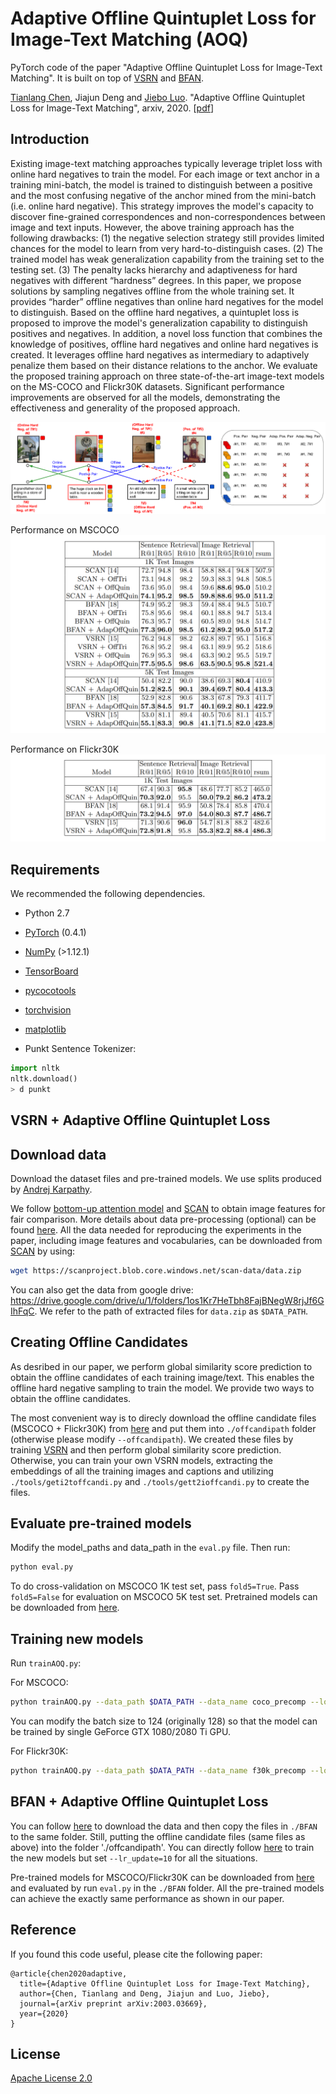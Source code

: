 # Adaptive Offline Quintuplet Loss for Image-Text Matching (AOQ)
PyTorch code of the paper "Adaptive Offline Quintuplet Loss for Image-Text Matching". It is built on top of [VSRN](https://github.com/KunpengLi1994/VSRN) and [BFAN](https://github.com/CrossmodalGroup/BFAN).

[Tianlang Chen](https://www.cs.rochester.edu/u/tchen45/), Jiajun Deng and [Jiebo Luo](https://www.cs.rochester.edu/u/jluo/). "Adaptive Offline Quintuplet Loss for Image-Text Matching", arxiv, 2020. [[pdf](https://arxiv.org/pdf/2003.03669.pdf)]

## Introduction
Existing image-text matching approaches typically leverage triplet loss with online hard negatives to train the model. For each image or text anchor in a training mini-batch, the model is trained to distinguish between a positive and the most confusing negative of the anchor mined from the mini-batch (i.e. online hard negative). This strategy improves the model's capacity to discover fine-grained correspondences and non-correspondences between image and text inputs. However, the above training approach has the following drawbacks: (1) the negative selection strategy still provides limited chances for the model to learn from very hard-to-distinguish cases. (2) The trained model has weak generalization capability from the training set to the testing set. (3) The penalty lacks hierarchy and adaptiveness for hard negatives with different “hardness” degrees. In this paper, we propose solutions by sampling negatives offline from the whole training set. It provides “harder” offline negatives than online hard negatives for the model to distinguish. Based on the offline hard negatives, a quintuplet loss is proposed to improve the model's generalization capability to distinguish positives and negatives. In addition, a novel loss function that combines the knowledge of positives, offline hard negatives and online hard negatives is created. It leverages offline hard negatives as intermediary to adaptively penalize them based on their distance relations to the anchor. We evaluate the proposed training approach on three state-of-the-art image-text models on the MS-COCO and Flickr30K datasets. Significant performance improvements are observed for all the models, demonstrating the effectiveness and generality of the proposed approach. 

![model](/fig/model.png)

Performance on MSCOCO 
![model](/fig/coco.png)

Performance on Flickr30K 
![model](/fig/f30k.png)

## Requirements 
We recommended the following dependencies.

* Python 2.7 
* [PyTorch](http://pytorch.org/) (0.4.1)
* [NumPy](http://www.numpy.org/) (>1.12.1)
* [TensorBoard](https://github.com/TeamHG-Memex/tensorboard_logger)
* [pycocotools](https://github.com/cocodataset/cocoapi)
* [torchvision]()
* [matplotlib]()


* Punkt Sentence Tokenizer:
```python
import nltk
nltk.download()
> d punkt
```
## VSRN + Adaptive Offline Quintuplet Loss

## Download data

Download the dataset files and pre-trained models. We use splits produced by [Andrej Karpathy](http://cs.stanford.edu/people/karpathy/deepimagesent/). 

We follow [bottom-up attention model](https://github.com/peteanderson80/bottom-up-attention) and [SCAN](https://github.com/kuanghuei/SCAN) to obtain image features for fair comparison. More details about data pre-processing (optional) can be found [here](https://github.com/kuanghuei/SCAN/blob/master/README.md#data-pre-processing-optional). All the data needed for reproducing the experiments in the paper, including image features and vocabularies, can be downloaded from [SCAN](https://github.com/kuanghuei/SCAN) by using:

```bash
wget https://scanproject.blob.core.windows.net/scan-data/data.zip
```

You can also get the data from google drive: https://drive.google.com/drive/u/1/folders/1os1Kr7HeTbh8FajBNegW8rjJf6GIhFqC. We refer to the path of extracted files for `data.zip` as `$DATA_PATH`. 

## Creating Offline Candidates

As desribed in our paper, we perform global similarity score prediction to obtain the offline candidates of each training image/text. This enables the offline hard negative sampling to train the model. We provide two ways to obtain the offline candidates. 

The most convenient way is to direcly download the offline candidate files (MSCOCO + Flickr30K) from [here](https://drive.google.com/drive/folders/1rBUSlCBzRn0yErOkqor9xZF3CQOM5Vsv?usp=sharing) and put them into `./offcandipath` folder (otherwise please modify `--offcandipath`). We created these files by training [VSRN](https://github.com/KunpengLi1994/VSRN) and then perform global similarity score prediction. Otherwise, you can train your own VSRN models, extracting the embeddings of all the training images and captions and utilizing `./tools/geti2toffcandi.py` and `./tools/gett2ioffcandi.py` to create the files.

## Evaluate pre-trained models
Modify the model_paths and data_path in the `eval.py` file. Then run:

```bash
python eval.py
```

To do cross-validation on MSCOCO 1K test set, pass `fold5=True`. Pass `fold5=False` for evaluation on MSCOCO 5K test set. Pretrained models can be downloaded from [here](https://drive.google.com/drive/folders/16n9XH9CDhfKSUI4S0g3_baQj-J1vwxJP?usp=sharing).

## Training new models
Run `trainAOQ.py`:

For MSCOCO:

```bash
python trainAOQ.py --data_path $DATA_PATH --data_name coco_precomp --logger_name runs/coco_VSRN --max_violation --lr_update=10 
```
You can modify the batch size to 124 (originally 128) so that the model can be trained by single GeForce GTX 1080/2080 Ti GPU.

For Flickr30K:

```bash
python trainAOQ.py --data_path $DATA_PATH --data_name f30k_precomp --logger_name runs/flickr_VSRN --max_violation --lr_update 10 --max_len 60
```

## BFAN + Adaptive Offline Quintuplet Loss

You can follow [here](https://github.com/CrossmodalGroup/BFAN) to download the data and then copy the files in `./BFAN` to the same folder. Still, putting the offline candidate files (same files as above) into the folder './offcandipath'. You can directly follow [here](https://github.com/CrossmodalGroup/BFAN) to train the new models but set `--lr_update=10` for all the situations.

Pre-trained models for MSCOCO/Flickr30K can be downloaded from [here](https://drive.google.com/drive/folders/12Bzx6qAd6L-R9GnSbgvvJPpSdcfWG97D?usp=sharing) and evaluated by run `eval.py` in the `./BFAN` folder. All the pre-trained models can achieve the exactly same performance as shown in our paper.


## Reference

If you found this code useful, please cite the following paper:

    @article{chen2020adaptive,
      title={Adaptive Offline Quintuplet Loss for Image-Text Matching},
      author={Chen, Tianlang and Deng, Jiajun and Luo, Jiebo},
      journal={arXiv preprint arXiv:2003.03669},
      year={2020}
    }

## License

[Apache License 2.0](http://www.apache.org/licenses/LICENSE-2.0)


